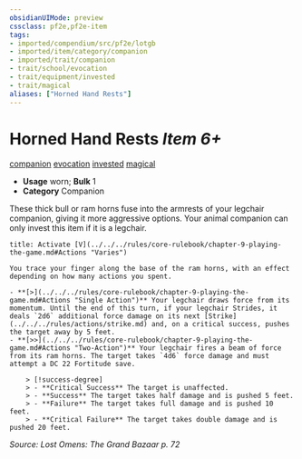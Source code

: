 ```yaml
---
obsidianUIMode: preview
cssclass: pf2e,pf2e-item
tags:
- imported/compendium/src/pf2e/lotgb
- imported/item/category/companion
- imported/trait/companion
- trait/school/evocation
- trait/equipment/invested
- trait/magical
aliases: ["Horned Hand Rests"]
---
```

# Horned Hand Rests *Item 6+*  
[companion](companion.md)  [evocation](evocation.md)  [invested](invested.md)  [magical](magical.md)  

- **Usage** worn; **Bulk** 1
- **Category** Companion

These thick bull or ram horns fuse into the armrests of your legchair companion, giving it more aggressive options. Your animal companion can only invest this item if it is a legchair.

```ad-embed-ability
title: Activate [V](../../../rules/core-rulebook/chapter-9-playing-the-game.md#Actions "Varies")

You trace your finger along the base of the ram horns, with an effect depending on how many actions you spent.

- **[>](../../../rules/core-rulebook/chapter-9-playing-the-game.md#Actions "Single Action")** Your legchair draws force from its momentum. Until the end of this turn, if your legchair Strides, it deals `2d6` additional force damage on its next [Strike](../../../rules/actions/strike.md) and, on a critical success, pushes the target away by 5 feet.
- **[>>](../../../rules/core-rulebook/chapter-9-playing-the-game.md#Actions "Two-Action")** Your legchair fires a beam of force from its ram horns. The target takes `4d6` force damage and must attempt a DC 22 Fortitude save.  
  
    > [!success-degree]   
    > - **Critical Success** The target is unaffected.  
    > - **Success** The target takes half damage and is pushed 5 feet.  
    > - **Failure** The target takes full damage and is pushed 10 feet.  
    > - **Critical Failure** The target takes double damage and is pushed 20 feet.
```

*Source: Lost Omens: The Grand Bazaar p. 72*
